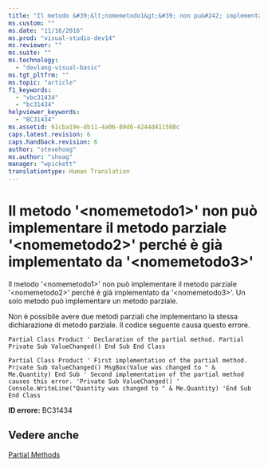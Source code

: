 ```yaml
---
title: "Il metodo &#39;&lt;nomemetodo1&gt;&#39; non pu&#242; implementare il metodo parziale &#39;&lt;nomemetodo2&gt;&#39; perch&#233; &#232; gi&#224; implementato da &#39;&lt;nomemetodo3&gt;&#39; | Microsoft Docs"
ms.custom: ""
ms.date: "11/16/2016"
ms.prod: "visual-studio-dev14"
ms.reviewer: ""
ms.suite: ""
ms.technology: 
  - "devlang-visual-basic"
ms.tgt_pltfrm: ""
ms.topic: "article"
f1_keywords: 
  - "vbc31434"
  - "bc31434"
helpviewer_keywords: 
  - "BC31434"
ms.assetid: 61cba19e-db11-4a06-89d6-4244d411588c
caps.latest.revision: 6
caps.handback.revision: 6
author: "stevehoag"
ms.author: "shoag"
manager: "wpickett"
translationtype: Human Translation
---
```

# Il metodo &#39;&lt;nomemetodo1&gt;&#39; non pu&#242; implementare il metodo parziale &#39;&lt;nomemetodo2&gt;&#39; perch&#233; &#232; gi&#224; implementato da &#39;&lt;nomemetodo3&gt;&#39;
Il metodo '\<nomemetodo1\>' non può implementare il metodo parziale '\<nomemetodo2\>' perché è già implementato da '\<nomemetodo3\>'. Un solo metodo può implementare un metodo parziale.  
  
 Non è possibile avere due metodi parziali che implementano la stessa dichiarazione di metodo parziale. Il codice seguente causa questo errore.  
  
```vb#  
Partial Class Product ' Declaration of the partial method. Partial Private Sub ValueChanged() End Sub End Class  
```  
  
```vb#  
Partial Class Product ' First implementation of the partial method. Private Sub ValueChanged() MsgBox(Value was changed to " & Me.Quantity) End Sub ' Second implementation of the partial method causes this error. 'Private Sub ValueChanged() '    Console.WriteLine("Quantity was changed to " & Me.Quantity) 'End Sub End Class  
```  
  
 **ID errore:** BC31434  
  
## Vedere anche  
 [Partial Methods](../../visual-basic/programming-guide/language-features/procedures/partial-methods.md)